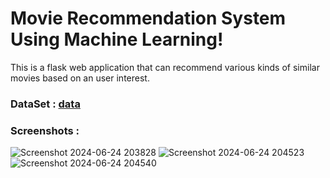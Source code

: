 # **Movie Recommendation System Using Machine Learning!**
This is a flask web application that can recommend various kinds of similar movies based on an user interest.
### DataSet : [data](https://www.kaggle.com/datasets/tmdb/tmdb-movie-metadata)

### Screenshots :
![Screenshot 2024-06-24 203828](https://github.com/SahithiA17/Movie-Recommendation-System/assets/148424406/a2c837f1-865e-440a-92d6-ed527b9aca71)
![Screenshot 2024-06-24 204523](https://github.com/SahithiA17/Movie-Recommendation-System/assets/148424406/93002ce3-1ad6-4876-b085-5d50194fe389)
![Screenshot 2024-06-24 204540](https://github.com/SahithiA17/Movie-Recommendation-System/assets/148424406/09ba9b52-d96b-4f2f-bdee-5a3e24ef6453)

